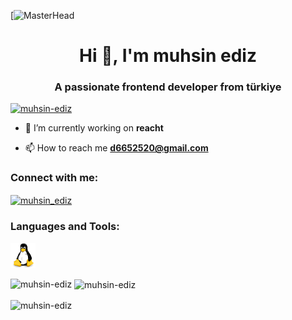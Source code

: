 [![MasterHead](https://blogger.googleusercontent.com/img/b/R29vZ2xl/AVvXsEh4rVIlBWMm1X1V4VzDOjWKS8mDLw6xxlg5YETHrZnxkEX8ngnmX8AMhmTTCuwJmW_7GnqXtVI1ShKky9UsTUM1GaLZktW49f6DLIKN4Z3UbanvgKrob_MEN2mE3F5CvdUrtZZQd1tWmVI/s1600/DJ_Kedi_02_Muzikliste.gif)

<h1 align="center">Hi 👋, I'm muhsin ediz</h1>
<h3 align="center">A passionate frontend developer from türkiye</h3>

<p align="left"> <a href="https://github.com/ryo-ma/github-profile-trophy"><img src="https://github-profile-trophy.vercel.app/?username=muhsin-ediz" alt="muhsin-ediz" /></a> </p>

- 🔭 I’m currently working on **reacht**

- 📫 How to reach me **d6652520@gmail.com**

<h3 align="left">Connect with me:</h3>
<p align="left">
<a href="https://instagram.com/muhsin_ediz" target="blank"><img align="center" src="https://raw.githubusercontent.com/rahuldkjain/github-profile-readme-generator/master/src/images/icons/Social/instagram.svg" alt="muhsin_ediz" height="30" width="40" /></a>
</p>

<h3 align="left">Languages and Tools:</h3>
<p align="left"> <a href="https://www.linux.org/" target="_blank" rel="noreferrer"> <img src="https://raw.githubusercontent.com/devicons/devicon/master/icons/linux/linux-original.svg" alt="linux" width="40" height="40"/> </a> </p>

<p><img align="left" src="https://github-readme-stats.vercel.app/api/top-langs?username=muhsin-ediz&show_icons=true&locale=en&layout=compact" alt="muhsin-ediz" /></p>

<p>&nbsp;<img align="center" src="https://github-readme-stats.vercel.app/api?username=muhsin-ediz&show_icons=true&locale=en" alt="muhsin-ediz" /></p>

<p><img align="center" src="https://github-readme-streak-stats.herokuapp.com/?user=muhsin-ediz&" alt="muhsin-ediz" /></p>

